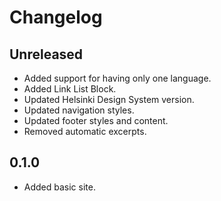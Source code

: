 # Changelog

## Unreleased

- Added support for having only one language.
- Added Link List Block.
- Updated Helsinki Design System version.
- Updated navigation styles.
- Updated footer styles and content.
- Removed automatic excerpts.

## 0.1.0

- Added basic site.

